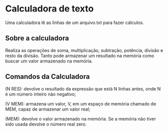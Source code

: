 # Calculadora de texto
<p> Uma calculadora lê as linhas de um arquivo.txt para fazer cálculos. </p>
<h2> Sobre a calculadora </h2>
<p> Realiza as operações de soma, multiplicação, subtração, potência, divisão e resto da divisão. Tanto pode armazenar um resultado na memória como buscar um valor armazenado na memória.</p>
<h2>Comandos da Calculadora</h2>
<p>(N RES): devolve o resultado da expressão que está N linhas antes, onde N é um
número inteiro não negativo;</p>
<p>(V MEM): armazena um valor, V, em um espaço de memória chamado de MEM, capaz
de armazenar um valor real;</p>
<p>(MEM): devolve o valor armazenado na memória. Se a memória não tiver sido usada
devolve o número real zero.</p>

